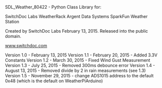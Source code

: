 SDL_Weather_80422 - Python Class Library for:

 SwitchDoc Labs WeatherRack 
 Argent Data Systems 
 SparkFun Weather Station 

Created by SwitchDoc Labs February 13, 2015. Released into the public domain.

www.switchdoc.com

Version 1.0 - February 13, 2015
Version 1.1 - February 20, 2015 - Added 3.3V Constants
Version 1.2 - March 30, 2015 - Fixed Wind Gust Measurement 
Version 1.3 - July 25, 2015 - Removed 300ms debounce error
Version 1.4 - August 13, 2015 - Removed divide by 2 in rain measurements (see 1.3)
Version 1.5 - November 29, 2015 - change ADS1015 address to the default 0x48 (which is the default on WeatherPiArduino) 



